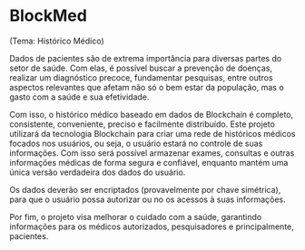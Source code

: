 # BlockMed
(Tema: Histórico Médico)

  Dados de pacientes são de extrema importância para diversas partes do setor de saúde. Com elas, é possível buscar a prevenção de doenças, realizar um diagnóstico precoce, fundamentar pesquisas, entre outros aspectos relevantes que afetam não só o bem estar da população, mas o gasto com a saúde e sua efetividade.

  Com isso, o histórico médico baseado em dados de Blockchain é completo, consistente, conveniente, preciso e facilmente distribuído. Este projeto utilizará da tecnologia Blockchain para criar uma rede de históricos médicos focados nos usuários, ou seja, o usuário estará no controle de suas informações. Com isso será possível armazenar exames, consultas e outras informações médicas de forma segura e confiável, enquanto mantém uma única versão verdadeira dos dados do usuário.

  Os dados deverão ser encriptados (provavelmente por chave simétrica), para que o usuário possa autorizar ou no os acessos à suas informações.

  Por fim, o projeto visa melhorar o cuidado com a saúde, garantindo informações para os médicos autorizados, pesquisadores e principalmente, pacientes.
